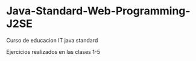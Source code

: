 # Java-Standard-Web-Programming-J2SE
Curso de educacion IT java standard

Ejercicios realizados en las clases 1-5 